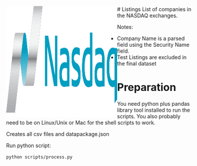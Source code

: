 <img align="left" alt="SVG" src="https://github.com/arishma108/Nasdaq-Listings/blob/main/nasdaq1.svg?raw=true" width="300" height="300" />  
# Listings
List of companies in the NASDAQ exchanges.

Notes:

- Company Name is a parsed field using the Security Name field.
- Test Listings are excluded in the final dataset

# Preparation 
You need python plus pandas library tool installed to run the scripts. You also probably need to be on Linux/Unix or Mac for the shell scripts to work.

Creates all csv files and datapackage.json

Run python script:

    python scripts/process.py
